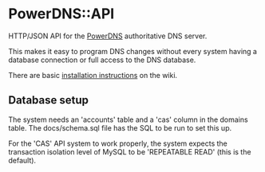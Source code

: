 # PowerDNS::API

HTTP/JSON API for the [PowerDNS](http://www.powerdns.com/)
authoritative DNS server.

This makes it easy to program DNS changes without every system having
a database connection or full access to the DNS database.

There are basic [installation
instructions](https://github.com/devel/PowerDNS-API/wiki/Installation)
on the wiki.

## Database setup

The system needs an 'accounts' table and a 'cas' column in the domains
table.  The docs/schema.sql file has the SQL to be run to set this up.

For the 'CAS' API system to work properly, the system expects the
transaction isolation level of MySQL to be 'REPEATABLE READ' (this is
the default).

